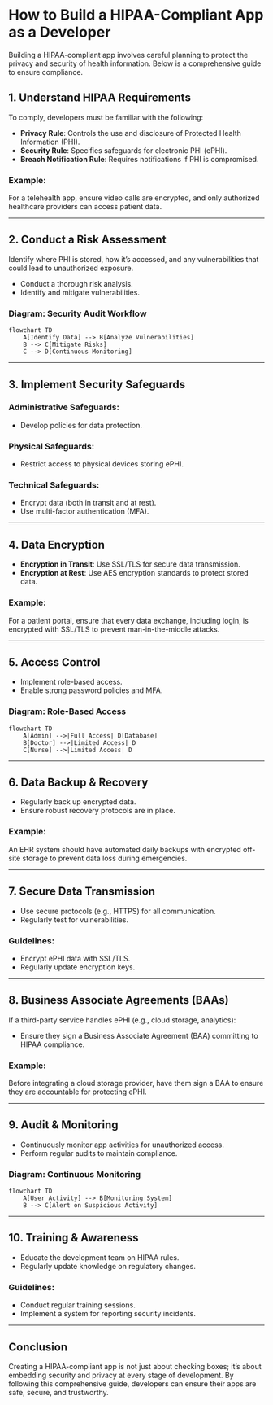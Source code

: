 
# How to Build a HIPAA-Compliant App as a Developer

Building a HIPAA-compliant app involves careful planning to protect the privacy and security of health information. Below is a comprehensive guide to ensure compliance.

## 1. Understand HIPAA Requirements
To comply, developers must be familiar with the following:
- **Privacy Rule**: Controls the use and disclosure of Protected Health Information (PHI).
- **Security Rule**: Specifies safeguards for electronic PHI (ePHI).
- **Breach Notification Rule**: Requires notifications if PHI is compromised.

### Example:
For a telehealth app, ensure video calls are encrypted, and only authorized healthcare providers can access patient data.

---

## 2. Conduct a Risk Assessment
Identify where PHI is stored, how it’s accessed, and any vulnerabilities that could lead to unauthorized exposure.

- Conduct a thorough risk analysis.
- Identify and mitigate vulnerabilities.

### Diagram: Security Audit Workflow
```mermaid
flowchart TD
    A[Identify Data] --> B[Analyze Vulnerabilities]
    B --> C[Mitigate Risks]
    C --> D[Continuous Monitoring]
```

---

## 3. Implement Security Safeguards
### Administrative Safeguards:
- Develop policies for data protection.
### Physical Safeguards:
- Restrict access to physical devices storing ePHI.
### Technical Safeguards:
- Encrypt data (both in transit and at rest).
- Use multi-factor authentication (MFA).

---

## 4. Data Encryption
- **Encryption in Transit**: Use SSL/TLS for secure data transmission.
- **Encryption at Rest**: Use AES encryption standards to protect stored data.

### Example:
For a patient portal, ensure that every data exchange, including login, is encrypted with SSL/TLS to prevent man-in-the-middle attacks.

---

## 5. Access Control
- Implement role-based access.
- Enable strong password policies and MFA.

### Diagram: Role-Based Access
```mermaid
flowchart TD
    A[Admin] -->|Full Access| D[Database]
    B[Doctor] -->|Limited Access| D
    C[Nurse] -->|Limited Access| D
```

---

## 6. Data Backup & Recovery
- Regularly back up encrypted data.
- Ensure robust recovery protocols are in place.

### Example:
An EHR system should have automated daily backups with encrypted off-site storage to prevent data loss during emergencies.

---

## 7. Secure Data Transmission
- Use secure protocols (e.g., HTTPS) for all communication.
- Regularly test for vulnerabilities.

### Guidelines:
- Encrypt ePHI data with SSL/TLS.
- Regularly update encryption keys.

---

## 8. Business Associate Agreements (BAAs)
If a third-party service handles ePHI (e.g., cloud storage, analytics):
- Ensure they sign a Business Associate Agreement (BAA) committing to HIPAA compliance.

### Example:
Before integrating a cloud storage provider, have them sign a BAA to ensure they are accountable for protecting ePHI.

---

## 9. Audit & Monitoring
- Continuously monitor app activities for unauthorized access.
- Perform regular audits to maintain compliance.

### Diagram: Continuous Monitoring
```mermaid
flowchart TD
    A[User Activity] --> B[Monitoring System]
    B --> C[Alert on Suspicious Activity]
```

---

## 10. Training & Awareness
- Educate the development team on HIPAA rules.
- Regularly update knowledge on regulatory changes.

### Guidelines:
- Conduct regular training sessions.
- Implement a system for reporting security incidents.

---

## Conclusion
Creating a HIPAA-compliant app is not just about checking boxes; it’s about embedding security and privacy at every stage of development. By following this comprehensive guide, developers can ensure their apps are safe, secure, and trustworthy.
